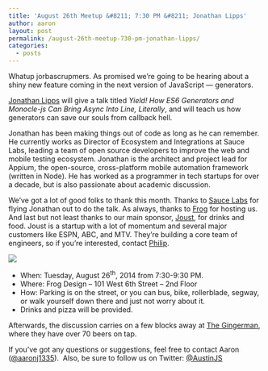 ```yaml
---
title: 'August 26th Meetup &#8211; 7:30 PM &#8211; Jonathan Lipps'
author: aaron
layout: post
permalink: /august-26th-meetup-730-pm-jonathan-lipps/
categories:
  - posts
---
```

Whatup jorbascrupmers. As promised we&#8217;re going to be hearing about a shiny new feature coming in the next version of JavaScript &mdash; generators.

[Jonathan Lipps][1] will give a talk titled *Yield! How ES6 Generators and Monocle-js Can Bring Async Into Line, Literally*, and will teach us how generators can save our souls from callback hell.

Jonathan has been making things out of code as long as he can remember. He currently works as Director of Ecosystem and Integrations at Sauce Labs, leading a team of open source developers to improve the web and mobile testing ecosystem. Jonathan is the architect and project lead for Appium, the open-source, cross-platform mobile automation framework (written in Node). He has worked as a programmer in tech startups for over a decade, but is also passionate about academic discussion.

We&#8217;ve got a lot of good folks to thank this month. Thanks to [Sauce Labs][2] for flying Jonathan out to do the talk. As always, thanks to [Frog][3] for hosting us. And last but not least thanks to our main sponsor, [Joust][4], for drinks and food. Joust is a startup with a lot of momentum and several major customers like ESPN, ABC, and MTV. They&#8217;re building a core team of engineers, so if you&#8217;re interested, contact [Philip][5].

[![][6]][4]

  * When: Tuesday, August 26<sup>th</sup>, 2014 from 7:30-9:30 PM.
  * Where: Frog Design – 101 West 6th Street – 2nd Floor
  * How: Parking is on the street, or you can bus, bike, rollerblade, segway, or walk yourself down there and just not worry about it.
  * Drinks and pizza will be provided.

Afterwards, the discussion carries on a few blocks away at [The Gingerman][7], where they have over 70 beers on tap. 

If you&#8217;ve got any questions or suggestions, feel free to contact Aaron ([@aaronj1335][8]).  Also, be sure to follow us on Twitter: [@AustinJS][9]

 [1]: https://twitter.com/jlipps
 [2]: https://saucelabs.com
 [3]: http://www.frogdesign.com/contact/austin.html
 [4]: https://joust.com
 [5]: mailto:philip@joust.com
 [6]: https://s3-us-west-1.amazonaws.com/static.joust.com/images/joust-logo-large-f3207597.png
 [7]: http://gingermanpub.com/
 [8]: https://twitter.com/aaronj1335
 [9]: http://twitter.com/austinjs "AustinJS on Twitter"